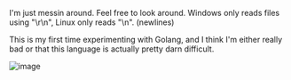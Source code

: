 I'm just messin around. Feel free to look around.
Windows only reads files using "\r\n", Linux only reads "\n". (newlines)

This is my first time experimenting with Golang, and I think I'm either really bad or that this language is actually pretty darn difficult.

![image](https://user-images.githubusercontent.com/73365161/132972291-50bfbd5f-1219-423c-8e82-c88e2fd2ec1c.png)
